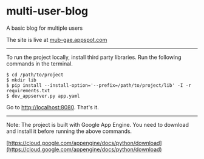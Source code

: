 # multi-user-blog
A basic blog for multiple users

The site is live at [mub-gae.appspot.com](https://mub-gae.appspot.com/blog)

---

To run the project locally, install third party libraries. Run the following commands in the terminal.

```
$ cd /path/to/project
$ mkdir lib
$ pip install --install-option='--prefix=/path/to/project/lib' -I -r requirements.txt
$ dev_appserver.py app.yaml
```

Go to [http://localhost:8080](http://localhost:8080). That's it.

---

Note: The project is built with Google App Engine. You need to download and install it before running the above commands.

[https://cloud.google.com/appengine/docs/python/download](https://cloud.google.com/appengine/docs/python/download)
